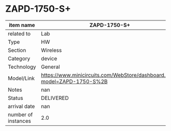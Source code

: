 
# ZAPD-1750-S+

| item name | ZAPD-1750-S+ |
| -------- | -------- | 
| related to | Lab | 
| Type | HW | 
| Section | Wireless | 
| Category | device |
| Technology | General |
| Model/Link | https://www.minicircuits.com/WebStore/dashboard.html?model=ZAPD-1750-S%2B |
| Notes | nan |
| Status | DELIVERED |
| arrival date | nan |
| number of instances | 2.0 | 
        